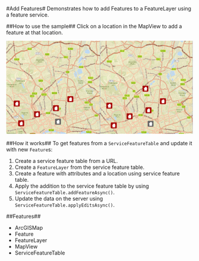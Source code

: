 #Add Features#
Demonstrates how to add Features to a FeatureLayer using a feature service. 

##How to use the sample##
Click on a location in the MapView to add a feature at that location.

![](AddFeatures.png)

##How it works##
To get features from a `ServiceFeatureTable` and update it with new `Feature`s:

1. Create a service feature table from a URL.
2. Create a `FeatureLayer` from the service feature table.
3. Create a feature with attributes and a location using service feature table.
4. Apply the addition to the service feature table by using `ServiceFeatureTable.addFeatureAsync()`.
5. Update the data on the server using `ServiceFeatureTable.applyEditsAsync()`.

##Features##
- ArcGISMap
- Feature
- FeatureLayer
- MapView
- ServiceFeatureTable
